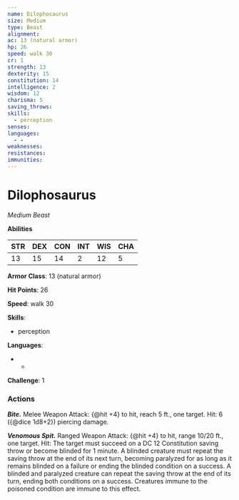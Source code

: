 ```yaml
---
name: Dilophosaurus
size: Medium
type: Beast
alignment: 
ac: 13 (natural armor)
hp: 26
speed: walk 30
cr: 1
strength: 13
dexterity: 15
constitution: 14
intelligence: 2
wisdom: 12
charisma: 5
saving_throws:
skills:
  - perception
senses: 
languages:
  - -
weaknesses:
resistances:
immunities:
---
```


# Dilophosaurus

*Medium Beast*

**Abilities**

| STR | DEX | CON | INT | WIS | CHA |
| --- | --- | --- | --- | --- | --- |
| 13 | 15 | 14 | 2 | 12 | 5 |

**Armor Class**: 13 (natural armor)

**Hit Points**: 26

**Speed**: walk 30

**Skills**:
  - perception

**Languages**:
  - -

**Challenge**: 1

### Actions
***Bite.*** Melee Weapon Attack: {@hit +4} to hit, reach 5 ft., one target. Hit: 6 ({@dice 1d8+2}) piercing damage.

***Venomous Spit.*** Ranged Weapon Attack: {@hit +4} to hit, range 10/20 ft., one target. Hit: The target must succeed on a DC 12 Constitution saving throw or become blinded for 1 minute. A blinded creature must repeat the saving throw at the end of its next turn, becoming paralyzed for as long as it remains blinded on a failure or ending the blinded condition on a success. A blinded and paralyzed creature can repeat the saving throw at the end of its turn, ending both conditions on a success. Creatures immune to the poisoned condition are immune to this effect.


